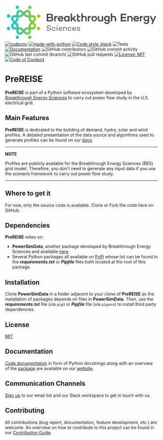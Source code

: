 ![logo](https://raw.githubusercontent.com/Breakthrough-Energy/docs/master/source/_static/img/BE_Sciences_RGB_Horizontal_Color.svg)
[![codecov](https://codecov.io/gh/Breakthrough-Energy/PreREISE/branch/develop/graph/badge.svg?token=UFZ9CW4GND)](https://codecov.io/gh/Breakthrough-Energy/PreREISE)
[![made-with-python](https://img.shields.io/badge/Made%20with-Python-1f425f.svg)](https://www.python.org/)
[![Code style: black](https://img.shields.io/badge/code%20style-black-000000.svg)](https://github.com/psf/black)
![Tests](https://github.com/Breakthrough-Energy/PreREISE/workflows/Pytest/badge.svg)
[![Documentation](https://github.com/Breakthrough-Energy/docs/actions/workflows/publish.yml/badge.svg)](https://breakthrough-energy.github.io/docs/)
![GitHub contributors](https://img.shields.io/github/contributors/Breakthrough-Energy/PreREISE?logo=GitHub)
![GitHub commit activity](https://img.shields.io/github/commit-activity/m/Breakthrough-Energy/PreREISE?logo=GitHub)
![GitHub last commit (branch)](https://img.shields.io/github/last-commit/Breakthrough-Energy/PreREISE/develop?logo=GitHub)
![GitHub pull requests](https://img.shields.io/github/issues-pr/Breakthrough-Energy/PreREISE?logo=GitHub)
[![License: MIT](https://img.shields.io/badge/License-MIT-yellow.svg)](https://opensource.org/licenses/MIT)
[![Code of Conduct](https://img.shields.io/badge/code%20of-conduct-ff69b4.svg?style=flat)](https://breakthrough-energy.github.io/docs/communication/code_of_conduct.html)


# PreREISE
**PreREISE** is part of a Python software ecosystem developed by [Breakthrough
Energy Sciences](https://science.breakthroughenergy.org/) to carry out power flow study
in the U.S. electrical grid.


## Main Features
**PreREISE** is dedicated to the building of demand, hydro, solar and wind profiles. A detailed presentation of the data source and algorithms used to generate profiles can
be found on our [docs].

---
**NOTE**

Profiles are publicly available for the Breakthrough Energy Sciences (BES)
grid model. Therefore, you don’t need to generate any input data if you use the
scenario framework to carry out power flow study.

---


## Where to get it
For now, only the source code is available. Clone or Fork the code here on GitHub.


## Dependencies
**PreREISE** relies on:
* **PowerSimData**, another package developed by Breakthrough Energy Sciences and
available [here][PowerSimData].
* Several Python packages all available on [PyPi](https://pypi.org/) whose list can be
found in the ***requirements.txt*** or ***Pipfile*** files both located at the root of
this package.


## Installation
Clone **PowerSimData** in a folder adjacent to your clone of **PreREISE** as the
installation of packages depends on files in **PowerSimData**. Then, use the
***requirements.txt*** file (via `pip`) or ***Pipfile*** file (via `pipenv`) to install
third party dependencies.


## License
[MIT](LICENSE)


## Documentation
[Code documentation][docstrings] in form of Python docstrings along with an overview of
the [package][docs] are available on our [website][website].


## Communication Channels
[Sign up](https://science.breakthroughenergy.org/#get-updates) to our email list and
our Slack workspace to get in touch with us.


## Contributing
All contributions (bug report, documentation, feature development, etc.) are welcome. An
overview on how to contribute to this project can be found in our [Contribution
Guide](https://breakthrough-energy.github.io/docs/dev/contribution_guide.html).



[docs]: https://breakthrough-energy.github.io/docs/prereise/index.html
[docstrings]: https://breakthrough-energy.github.io/docs/prereise.html
[website]: https://breakthrough-energy.github.io/docs/
[PowerSimData]: https://github.com/Breakthrough-Energy/PowerSimData
